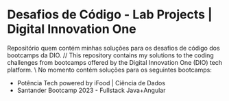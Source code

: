 # Desafios de Código - Lab Projects | Digital Innovation One
Repositório quem contém minhas soluções para os desafios de código dos bootcamps da DIO.
//
This repository contains my solutions to the coding challenges from bootcamps offered by the Digital Innovation One (DIO) tech platform.
\\
No momento contém soluções para os seguintes bootcamps:
- Potência Tech powered by iFood | Ciência de Dados
- Santander Bootcamp 2023 - Fullstack Java+Angular
